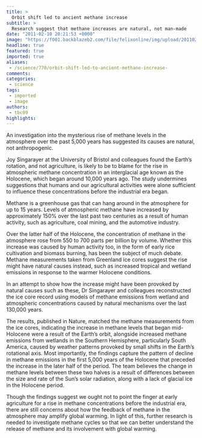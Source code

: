 ```yaml
---
title: >
  Orbit shift led to ancient methane increase
subtitle: >
  Research suggest that methane increases are natural, not man-made
date: "2011-02-10 20:21:53 +0000"
image: "https://f001.backblazeb2.com/file/felixonline/img/upload/201102102020-ks607-marshesm.jpg"
headline: true
featured: true
imported: true
aliases:
 - /science/770/orbit-shift-led-to-ancient-methane-increase-
comments:
categories:
 - science
tags:
 - imported
 - image
authors:
 - tbc09
highlights:
---
```


An investigation into the mysterious rise of methane levels in the atmosphere over the past 5,000 years has suggested its causes are natural, not anthropogenic.

Joy Singarayer at the University of Bristol and colleagues found the Earth’s rotation, and not agriculture, is likely to be to blame for the rise in atmospheric methane concentration in an interglacial age known as the Holocene, which began around 10,000 years ago. The study undermines suggestions that humans and our agricultural activities were alone sufficient to influence these concentrations before the industrial era began.

Methane is a greenhouse gas that can hang around in the atmosphere for up to 15 years. Levels of atmospheric methane have increased by approximately 150% over the last past two centuries as a result of human activity, such as agriculture, coal mining, and the automotive industry.

Over the latter half of the Holocene, the concentration of methane in the atmosphere rose from 550 to 700 parts per billion by volume. Whether this increase was caused by human activity too, in the form of early rice cultivation and biomass burning, has been the subject of much debate. Methane measurements taken from Greenland ice cores suggest the rise might have natural causes instead, such as increased tropical and wetland emissions in response to the warmer Holocene conditions.

In an attempt to show how the increase might have been provoked by natural causes such as these, Dr Singarayer and colleagues reconstructed the ice core record using models of methane emissions from wetland and atmospheric concentrations caused by natural mechanisms over the last 130,000 years.

The results, published in Nature, matched the methane measurements from the ice cores, indicating the increase in methane levels that began mid-Holocene were a result of the Earth’s orbit, alongside increased methane emissions from wetlands in the Southern Hemisphere, particularly South America, caused by weather patterns provoked by small shifts in the Earth’s rotational axis. Most importantly, the findings capture the pattern of decline in methane emissions in the first 5,000 years of the Holocene that preceded the increase in the later half of the period. The team believes the change in methane levels between these two halves is a result of differences between the size and rate of the Sun’s solar radiation, along with a lack of glacial ice in the Holocene period.

Though the findings suggest we ought not to point the finger at early agriculture for a rise in methane concentrations before the industrial era, there are still concerns about how the feedback of methane in the atmosphere may amplify global warming. In light of this, further research is needed to investigate methane cycles so that we can better understand the release of methane and its involvement with global warming.

